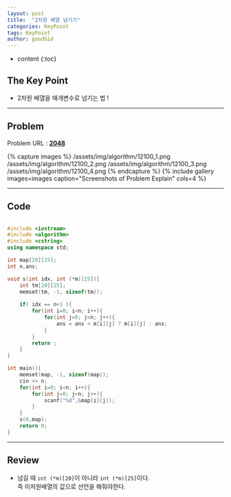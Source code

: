 ```yaml
---
layout: post
title:  "2차원 배열 넘기기"
categories: KeyPoint
tags: KeyPoint
author: goodGid
---
```

* content
{:toc}


## The Key Point

* 2차원 배열을 매개변수로 넘기는 법 ! 








---

## Problem
Problem URL : **[2048](https://www.acmicpc.net/problem/12100)**

{% capture images %}
    /assets/img/algorithm/12100_1.png
    /assets/img/algorithm/12100_2.png
    /assets/img/algorithm/12100_3.png
    /assets/img/algorithm/12100_4.png
{% endcapture %}
{% include gallery images=images caption="Screenshots of Problem Explain" cols=4 %}

---

## Code
``` cpp

#include <iostream>
#include <algorithm>
#include <cstring>
using namespace std;

int map[20][25];
int n,ans;

void s(int idx, int (*m)[25]){
    int tm[20][25];
    memset(tm, -1, sizeof(tm));
    
    if( idx == n+1 ){
        for(int i=0; i<n; i++){
            for(int j=0; j<n; j++){
                ans = ans < m[i][j] ? m[i][j] : ans;
            }
        }
        return ;
    }
}

int main(){
    memset(map, -1, sizeof(map));
    cin >> n;
    for(int i=0; i<n; i++){
        for(int j=0; j<n; j++){
            scanf("%d",&map[i][j]);
        }
    }
    s(0,map);
    return 0;
}

```
---

## Review

* 넘길 때 `int (*m)[20]`이 아니라 `int (*m)[25]`이다. <br> 즉 이차원배열의 값으로 선언을 해줘야한다.